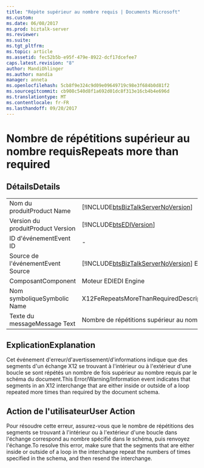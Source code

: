 ```yaml
---
title: "Répète supérieur au nombre requis | Documents Microsoft"
ms.custom: 
ms.date: 06/08/2017
ms.prod: biztalk-server
ms.reviewer: 
ms.suite: 
ms.tgt_pltfrm: 
ms.topic: article
ms.assetid: fec52b5b-e95f-479e-8922-dcf17dcefee7
caps.latest.revision: "8"
author: MandiOhlinger
ms.author: mandia
manager: anneta
ms.openlocfilehash: 5cb8f9e324c9d09e09649719c98e3f684b0d81f2
ms.sourcegitcommit: cb908c540d8f1a692d01dc8f313e16cb4b4e696d
ms.translationtype: MT
ms.contentlocale: fr-FR
ms.lasthandoff: 09/20/2017
---
```

# <a name="repeats-more-than-required"></a><span data-ttu-id="daae4-102">Nombre de répétitions supérieur au nombre requis</span><span class="sxs-lookup"><span data-stu-id="daae4-102">Repeats more than required</span></span>
## <a name="details"></a><span data-ttu-id="daae4-103">Détails</span><span class="sxs-lookup"><span data-stu-id="daae4-103">Details</span></span>  
  
|||  
|-|-|  
|<span data-ttu-id="daae4-104">Nom du produit</span><span class="sxs-lookup"><span data-stu-id="daae4-104">Product Name</span></span>|[!INCLUDE[btsBizTalkServerNoVersion](../includes/btsbiztalkservernoversion-md.md)]|  
|<span data-ttu-id="daae4-105">Version du produit</span><span class="sxs-lookup"><span data-stu-id="daae4-105">Product Version</span></span>|[!INCLUDE[btsEDIVersion](../includes/btsediversion-md.md)]|  
|<span data-ttu-id="daae4-106">ID d'événement</span><span class="sxs-lookup"><span data-stu-id="daae4-106">Event ID</span></span>|-|  
|<span data-ttu-id="daae4-107">Source de l'événement</span><span class="sxs-lookup"><span data-stu-id="daae4-107">Event Source</span></span>|[!INCLUDE[btsBizTalkServerNoVersion](../includes/btsbiztalkservernoversion-md.md)]<span data-ttu-id="daae4-108"> EDI</span><span class="sxs-lookup"><span data-stu-id="daae4-108"> EDI</span></span>|  
|<span data-ttu-id="daae4-109">Composant</span><span class="sxs-lookup"><span data-stu-id="daae4-109">Component</span></span>|<span data-ttu-id="daae4-110">Moteur EDI</span><span class="sxs-lookup"><span data-stu-id="daae4-110">EDI Engine</span></span>|  
|<span data-ttu-id="daae4-111">Nom symbolique</span><span class="sxs-lookup"><span data-stu-id="daae4-111">Symbolic Name</span></span>|<span data-ttu-id="daae4-112">X12FeRepeatsMoreThanRequiredDescription</span><span class="sxs-lookup"><span data-stu-id="daae4-112">X12FeRepeatsMoreThanRequiredDescription</span></span>|  
|<span data-ttu-id="daae4-113">Texte du message</span><span class="sxs-lookup"><span data-stu-id="daae4-113">Message Text</span></span>|<span data-ttu-id="daae4-114">Nombre de répétitions supérieur au nombre requis</span><span class="sxs-lookup"><span data-stu-id="daae4-114">Repeats more than required</span></span>|  
  
## <a name="explanation"></a><span data-ttu-id="daae4-115">Explication</span><span class="sxs-lookup"><span data-stu-id="daae4-115">Explanation</span></span>  
 <span data-ttu-id="daae4-116">Cet événement d'erreur/d'avertissement/d'informations indique que des segments d'un échange X12 se trouvant à l'intérieur ou à l'extérieur d'une boucle se sont répétés un nombre de fois supérieur au nombre requis par le schéma du document.</span><span class="sxs-lookup"><span data-stu-id="daae4-116">This Error/Warning/Information event indicates that segments in an X12 interchange that are either inside or outside of a loop repeated more times than required by the document schema.</span></span>  
  
## <a name="user-action"></a><span data-ttu-id="daae4-117">Action de l'utilisateur</span><span class="sxs-lookup"><span data-stu-id="daae4-117">User Action</span></span>  
 <span data-ttu-id="daae4-118">Pour résoudre cette erreur, assurez-vous que le nombre de répétitions des segments se trouvant à l'intérieur ou à l'extérieur d'une boucle dans l'échange correspond au nombre spécifié dans le schéma, puis renvoyez l'échange.</span><span class="sxs-lookup"><span data-stu-id="daae4-118">To resolve this error, make sure that the segments that are either inside or outside of a loop in the interchange repeat the numbers of times specified in the schema, and then resend the interchange.</span></span>
